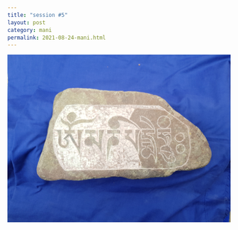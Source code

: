 ```yaml
---
title: "session #5"
layout: post
category: mani
permalink: 2021-08-24-mani.html
---
```


![stone8](/assets/images/mani/mani10/stone8.jpg)
